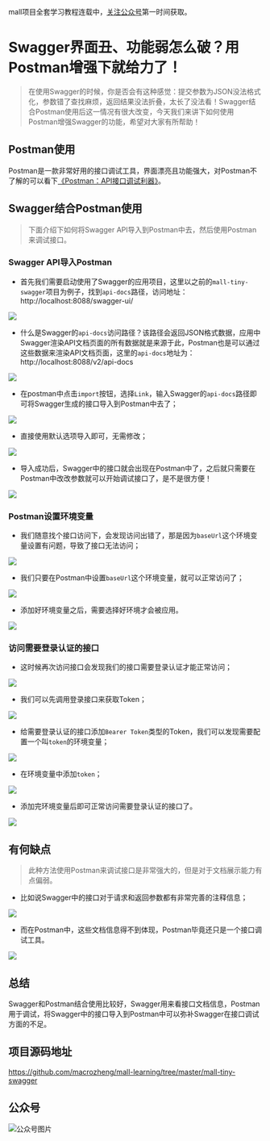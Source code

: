 mall项目全套学习教程连载中，[关注公众号](#公众号)第一时间获取。

# Swagger界面丑、功能弱怎么破？用Postman增强下就给力了！

> 在使用Swagger的时候，你是否会有这种感觉：提交参数为JSON没法格式化，参数错了查找麻烦，返回结果没法折叠，太长了没法看！Swagger结合Postman使用后这一情况有很大改变，今天我们来讲下如何使用Postman增强Swagger的功能，希望对大家有所帮助！

## Postman使用

Postman是一款非常好用的接口调试工具，界面漂亮且功能强大，对Postman不了解的可以看下[《Postman：API接口调试利器》](https://mp.weixin.qq.com/s/MORhwiRmDd0c44mYn5ZrXA)。

## Swagger结合Postman使用

> 下面介绍下如何将Swagger API导入到Postman中去，然后使用Postman来调试接口。

### Swagger API导入Postman

- 首先我们需要启动使用了Swagger的应用项目，这里以之前的`mall-tiny-swagger`项目为例子，找到`api-docs`路径，访问地址：http://localhost:8088/swagger-ui/

![](../images/swagger_postman_01.png)

- 什么是Swagger的`api-docs`访问路径？该路径会返回JSON格式数据，应用中Swagger渲染API文档页面的所有数据就是来源于此，Postman也是可以通过这些数据来渲染API文档页面，这里的`api-docs`地址为：http://localhost:8088/v2/api-docs

![](../images/swagger_postman_02.png)

- 在postman中点击`import`按钮，选择`Link`，输入Swagger的`api-docs`路径即可将Swagger生成的接口导入到Postman中去了；

![](../images/swagger_postman_03.png)

- 直接使用默认选项导入即可，无需修改；

![](../images/swagger_postman_04.png)

- 导入成功后，Swagger中的接口就会出现在Postman中了，之后就只需要在Postman中改改参数就可以开始调试接口了，是不是很方便！

![](../images/swagger_postman_05.png)

### Postman设置环境变量

- 我们随意找个接口访问下，会发现访问出错了，那是因为`baseUrl`这个环境变量设置有问题，导致了接口无法访问；

![](../images/swagger_postman_06.png)

- 我们只要在Postman中设置`baseUrl`这个环境变量，就可以正常访问了；

![](../images/swagger_postman_07.png)

- 添加好环境变量之后，需要选择好环境才会被应用。

![](../images/swagger_postman_08.png)

### 访问需要登录认证的接口

- 这时候再次访问接口会发现我们的接口需要登录认证才能正常访问；

![](../images/swagger_postman_09.png)

- 我们可以先调用登录接口来获取Token；

![](../images/swagger_postman_10.png)

- 给需要登录认证的接口添加`Bearer Token`类型的Token，我们可以发现需要配置一个叫`token`的环境变量；

![](../images/swagger_postman_11.png)

- 在环境变量中添加`token`；

![](../images/swagger_postman_12.png)

- 添加完环境变量后即可正常访问需要登录认证的接口了。

![](../images/swagger_postman_13.png)

## 有何缺点

> 此种方法使用Postman来调试接口是非常强大的，但是对于文档展示能力有点偏弱。

- 比如说Swagger中的接口对于请求和返回参数都有非常完善的注释信息；

![](../images/swagger_postman_14.png)

- 而在Postman中，这些文档信息得不到体现，Postman毕竟还只是一个接口调试工具。

![](../images/swagger_postman_15.png)

## 总结

Swagger和Postman结合使用比较好，Swagger用来看接口文档信息，Postman用于调试，将Swagger中的接口导入到Postman中可以弥补Swagger在接口调试方面的不足。

## 项目源码地址

https://github.com/macrozheng/mall-learning/tree/master/mall-tiny-swagger

## 公众号

![公众号图片](http://macro-oss.oss-cn-shenzhen.aliyuncs.com/mall/banner/qrcode_for_macrozheng_258.jpg)